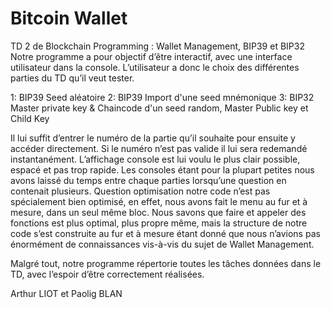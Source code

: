# Bitcoin Wallet

TD 2 de Blockchain Programming :
Wallet Management, BIP39 et BIP32
Notre programme a pour objectif d’être interactif, avec une interface utilisateur dans la console.
L’utilisateur a donc le choix des différentes parties du TD qu’il veut tester. 

1: BIP39 Seed aléatoire
2: BIP39 Import d'une seed mnémonique
3: BIP32 Master private key & Chaincode d'un seed random, Master Public key et Child Key

Il lui suffit d’entrer le numéro de la partie qu’il souhaite pour ensuite y accéder directement. Si le numéro n’est pas valide il lui sera redemandé instantanément. 
L’affichage console est lui voulu le plus clair possible, espacé et pas trop rapide. Les consoles étant pour la plupart petites nous avons laissé du temps entre chaque parties lorsqu’une question en contenait plusieurs. 
Question optimisation notre code n’est pas spécialement bien optimisé, en effet, nous avons fait le menu au fur et à mesure, dans un seul même bloc. Nous savons que faire et appeler des fonctions est plus optimal, plus propre même, mais la structure de notre code s’est construite au fur et à mesure étant donné que nous n’avions pas énormément de connaissances vis-à-vis du sujet de Wallet Management.

Malgré tout, notre programme répertorie toutes les tâches données dans le TD, avec l’espoir d’être correctement réalisées. 


Arthur LIOT et Paolig BLAN

